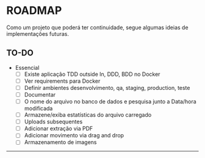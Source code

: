 # ROADMAP

Como um projeto que poderá ter continuidade, segue algumas ideias de implementações futuras.

## TO-DO

- Essencial
  - [ ] Existe aplicação TDD outside In, DDD, BDD no Docker
  - [ ] Ver requirements para Docker
  - [ ] Definir ambientes desenvolvimento, qa, staging, production, teste
  - [ ] Documentar
  - [ ] O nome do arquivo no banco de dados e pesquisa junto a Data/hora modificada
  - [ ] Armazene/exiba estatísticas do arquivo carregado
  - [ ] Uploads subsequentes
  - [ ] Adicionar extração via PDF
  - [ ] Adicionar movimento via drag and drop
  - [ ] Armazenamento de imagens

***
